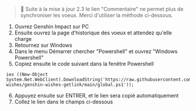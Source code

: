> 📢 Suite à la mise à jour 2.3 le lien "Commentaire" ne permet plus de synchroniser les voeux. Merci d'utiliser la méthode ci-dessous.

1. Ouvrez Genshin Impact sur PC
2. Ensuite ouvrez la page d'historique des voeux et attendez qu'elle charge
3. Retournez sur Windows
4. Dans le menu Démarrer chercher "Powershell" et ouvrez "Windows Powershell"
5. Copiez ensuite le code suivant dans la fenêtre Powershell
```
iex ((New-Object System.Net.WebClient).DownloadString('https://raw.githubusercontent.com/genshin-wishes/genshin-wishes-getlink/main/global.ps1'));
```
6. Appuyez ensuite sur ENTRER, et le lien sera copié automatiquement
7. Collez le lien dans le champs ci-dessous